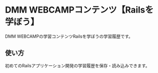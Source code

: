 # DMM WEBCAMPコンテンツ【Railsを学ぼう】
DMM WEBCAMPの学習コンテンツRailsを学ぼうの学習履歴です。
## 使い方
初めてのRailsアプリケーション開発の学習履歴を保存・読み込みできます。
